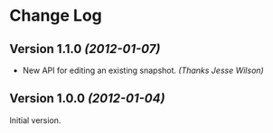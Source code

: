 Change Log
==========

Version 1.1.0 *(2012-01-07)*
----------------------------

 * New API for editing an existing snapshot. *(Thanks Jesse Wilson)*


Version 1.0.0 *(2012-01-04)*
----------------------------

Initial version.
